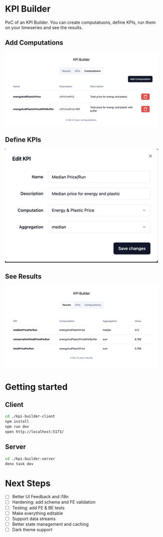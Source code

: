 # KPI Builder

PoC of an KPI Builder. You can create computatuons, define KPIs, run them on your timeseries and see the results.

## Add Computations

![Computation](./docs/assets/computations.png)

## Define KPIs

![Edit KPI](./docs/assets/edit-kpi.png)

## See Results

![Results](./docs/assets/results.png)

# Getting started

## Client

```sh
cd ./kpi-builder-client
npm install
npm run dev
open http://localhost:5173/
```

## Server

```sh
cd ./kpi-builder-server
deno task dev
```

# Next Steps

- [ ] Better UI Feedback and i18n
- [ ] Hardening: add schema and FE validation
- [ ] Testing: add FE & BE tests
- [ ] Make everything editable
- [ ] Support data streams
- [ ] Better state management and caching
- [ ] Dark theme support
